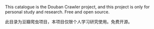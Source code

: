 This catalogue is the Douban Crawler project, 
and this project is only for personal study and research. Free and open source.

此目录为豆瓣爬虫项目，本项目仅限个人学习研究使用。免费开源。
